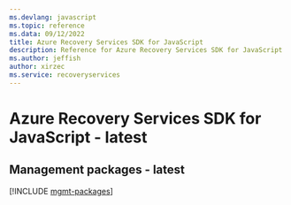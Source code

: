 ```yaml
---
ms.devlang: javascript
ms.topic: reference
ms.data: 09/12/2022
title: Azure Recovery Services SDK for JavaScript
description: Reference for Azure Recovery Services SDK for JavaScript
ms.author: jeffish
author: xirzec
ms.service: recoveryservices
---
```

# Azure Recovery Services SDK for JavaScript - latest

## Management packages - latest
[!INCLUDE [mgmt-packages](recovery-services-mgmt-index.md)]